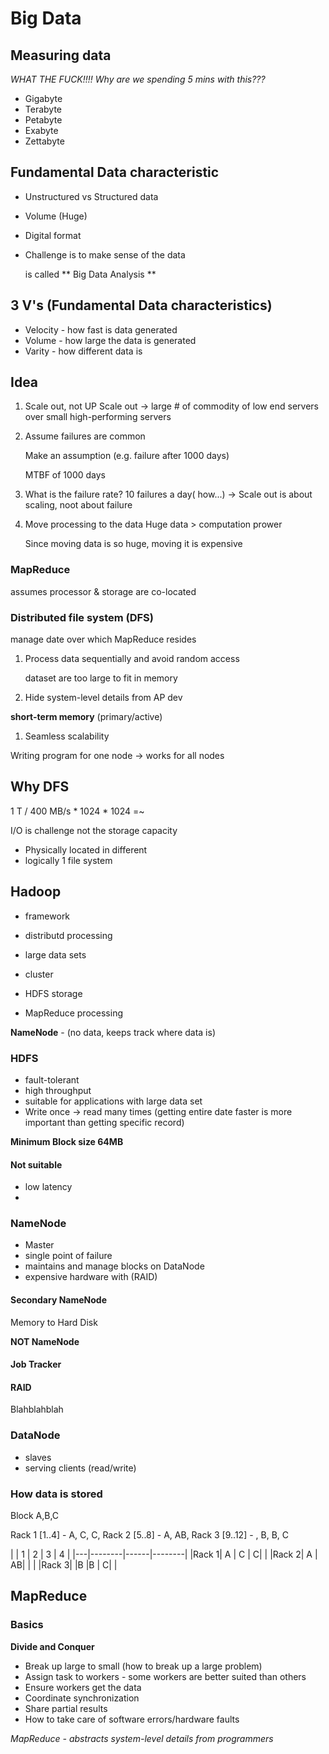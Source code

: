 # Big Data

## Measuring data

*WHAT THE FUCK!!!! Why are we spending 5 mins with this???*

* Gigabyte
* Terabyte
* Petabyte
* Exabyte
* Zettabyte

## Fundamental Data characteristic

* Unstructured vs Structured data
* Volume (Huge)
* Digital format

* Challenge is to make sense of the data

    is called ** Big Data Analysis **

## 3 V's (Fundamental Data characteristics)

* Velocity - how fast is data generated
* Volume - how large the data is generated
* Varity - how different data is

## Idea

1. Scale out, not UP
    Scale out -> large # of commodity of low end servers over small high-performing servers
1. Assume failures are common

    Make an assumption (e.g. failure after 1000 days)

    MTBF of 1000 days
1. What is the failure rate? 10 failures a day( how...)
    -> Scale out is about scaling, noot about failure
1. Move processing to the data
    Huge data > computation prower

    Since moving data is so huge, moving it is expensive

### MapReduce

 assumes processor & storage are co-located

### Distributed file system (DFS)
  manage date over which MapReduce resides


1. Process data sequentially and avoid random access

    dataset are too large to fit in memory

1. Hide system-level details from AP dev

**short-term memory** (primary/active)

1. Seamless scalability

Writing program for one node -> works for all nodes


## Why DFS

1 T / 400 MB/s * 1024 * 1024 =~ 

I/O is challenge not the storage capacity

* Physically located in different
* logically 1 file system

## Hadoop

* framework
* distributd processing
* large data sets
* cluster

* HDFS storage
* MapReduce processing

**NameNode** - (no data, keeps track where data is)


### HDFS

* fault-tolerant
* high throughput
* suitable for applications with large data set
* Write once -> read many times (getting entire date faster is more important than getting specific record)

**Minimum Block size 64MB**


#### Not suitable

* low latency
* 

### NameNode

* Master
* single point of failure
* maintains and manage blocks on DataNode
* expensive hardware with (RAID)

#### Secondary NameNode

Memory to Hard Disk

**NOT NameNode**

#### Job Tracker


#### RAID

Blahblahblah


### DataNode

* slaves
* serving clients (read/write)

### How data is stored

Block A,B,C

Rack 1 [1..4] - A,  C, C,
Rack 2 [5..8] - A, AB,
Rack 3 [9..12] - ,  B, B, C

| | 1 | 2 | 3 | 4 |
|---|--------|------|--------|
|Rack 1| A | C | C| |
|Rack 2| A | AB| | |
|Rack 3| |B |B | C| |

## MapReduce

### Basics

**Divide and Conquer**

* Break up large to small (how to break up a large problem)
* Assign task to workers - some workers are better suited than others
* Ensure workers get the data
* Coordinate synchronization
* Share partial results
* How to take care of software errors/hardware faults

*MapReduce - abstracts system-level details from programmers*








